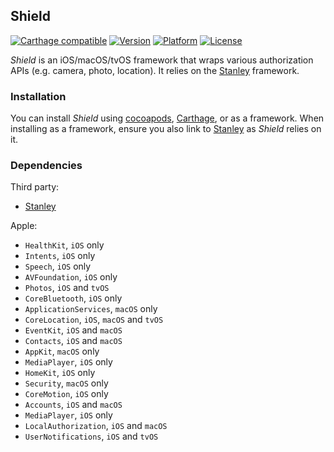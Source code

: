 ## Shield

[![Carthage compatible](https://img.shields.io/badge/Carthage-compatible-4BC51D.svg?style=flat)](https://github.com/Carthage/Carthage)
[![Version](http://img.shields.io/cocoapods/v/Shield.svg)](http://cocoapods.org/?q=Shield)
[![Platform](http://img.shields.io/cocoapods/p/Shield.svg)]()
[![License](http://img.shields.io/cocoapods/l/Shield.svg)](https://github.com/Kosoku/Shield/blob/master/license.txt)

*Shield* is an iOS/macOS/tvOS framework that wraps various authorization APIs (e.g. camera, photo, location). It relies on the [Stanley](https://github.com/Kosoku/Stanley) framework.

### Installation

You can install *Shield* using [cocoapods](https://cocoapods.org/), [Carthage](https://github.com/Carthage/Carthage), or as a framework. When installing as a framework, ensure you also link to [Stanley](https://github.com/Kosoku/Stanley) as *Shield* relies on it.

### Dependencies

Third party:

- [Stanley](https://github.com/Kosoku/Stanley)

Apple:

- `HealthKit`, `iOS` only
- `Intents`, `iOS` only
- `Speech`, `iOS` only
- `AVFoundation`, `iOS` only
- `Photos`, `iOS` and `tvOS`
- `CoreBluetooth`, `iOS` only
- `ApplicationServices`, `macOS` only
- `CoreLocation`, `iOS`, `macOS` and `tvOS`
- `EventKit`, `iOS` and `macOS`
- `Contacts`, `iOS` and `macOS`
- `AppKit`, `macOS` only
- `MediaPlayer`, `iOS` only
- `HomeKit`, `iOS` only
- `Security`, `macOS` only
- `CoreMotion`, `iOS` only
- `Accounts`, `iOS` and `macOS`
- `MediaPlayer`, `iOS` only
- `LocalAuthorization`, `iOS` and `macOS`
- `UserNotifications`, `iOS` and `tvOS`

